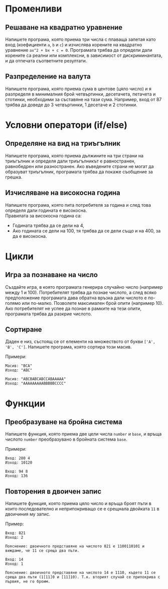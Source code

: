 # Променливи
## Решаване на квадратно уравнение
Напишете програма, която приема три числа с плаваща запетая като вход (коефициенти `a`, `b` и `c`) и изчислява корените на квадратно уравнение `ax^2 + bx + c = 0`. Програмата трябва да определи дали корените са реални или комплексни, в зависимост от дискриминантата, и да отпечата съответните резултати.

## Разпределение на валута
Напишете програма, която приема сума в центове (цяло число) и я разпределя в минималния брой четвъртинки, десетачета, петачета и стотинки, необходими за съставяне на тази сума. Например, вход от 87 трябва да доведе до 3 четвъртинки, 1 десетаче и 2 стотинки.

# Условни оператори (if/else)

## Определяне на вид на триъгълник

Напишете програма, която приема дължините на три страни на триъгълник и определя дали триъгълникът е равностранен, равнобедрен или разностранен. Ако въведените страни не могат да образуват триъгълник, програмата трябва да покаже съобщение за грешка.

## Изчисляване на високосна година

Напишете програма, която пита потребителя за година и след това определя дали годината е високосна.\
Правилата за високосна година са:
- Годината трябва да се дели на 4,
- Ако годината се дели на 100, тя трябва да се дели също и на 400, за да е високосна.

# Цикли

## Игра за познаване на число
Създайте игра, в която програмата генерира случайно число (например между 1 и 100). Потребителят трябва да познае числото, а след всяко предположение програмата дава обратна връзка дали числото е по-голямо или по-малко. Позволете максимален брой опити (например 10). Ако потребителят не успее да познае в рамките на тези опити, програмата трябва да разкрие числото.

## Сортиране
Даден е низ, състоящ се от елементи на множеството от букви ``['A', 'B', 'C']``. Напишете програма, която сортира този масив.

Примери:
```
Масив: "BCA"
Изход: "ABC"
```
```
Масив: "ABCBABCABCCABAAAAA"
Изход: "AAAAAAAAABBBBBCCCC" 
```
# Функции

## Преобразуване на бройна система
Напишете функция, която приема две цели числа ``number`` и ``base``, и връща числото ``number`` преобразувано в бройната система ``base``.

Примери:
```
Вход: 280 4
Изход: 10120
```
```
Вход: 94 8
Изход: 136
```

## Повторения в двоичен запис
Напишете функция, която приема цяло число и връща броят пъти в които последователно и неприпокриващо се е срещнала двойката ``11`` в двоичиния му запис. 

Пример:
```
Вход: 821
Изход: 2

Пояснение: двоичното представяне на числото 821 е 1100110101 и виждаме, че 11 се среща два пъти.
```
```
Вход: 14
Изход: 1

Пояснение: двоичното представяне на числото 14 е 1110, където 11 се среща два пъти (1[11]0 и [11]10). Т.к. вторият случай се припокрива с първия, не го броим.
```
